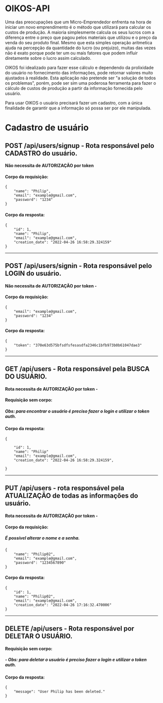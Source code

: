 # OIKOS-API

Uma das preocupações que um Micro-Emprendedor enfrenta na hora de iniciar um novo emprendimento é o método que utilizará para calcular os custos de produção. A maioria simplesmente calcula os seus lucros com a diferença entre o preço que pagou pelos materiais que utilizou e o preço da venda do seu produto final. Mesmo que esta simples operação aritmetica ajuda na percepção da quantidade do lucro (ou prejuizo), muitas das vezes não é exato porque pode ter um ou mais fatores que podem influir diretamente sobre o lucro assim calculado.

OIKOS foi idealizado para fazer esse cálculo e dependendo da prolixidade do usuário no fornecimento das informações, pode retornar valores muito ajustados à realidade. Esta aplicação não pretende ser "a solução de todos os problemas", porém, pode ser sim uma poderosa ferramenta para fazer o cálculo de custos de produção a partir da informação fornecida pelo usuário.

Para usar OIKOS o usuário precisará fazer um cadastro, com a única finalidade de garantir que a informação só possa ser por ele manipulada.

# Cadastro de usuário



## POST /api/users/signup - Rota responsável pelo CADASTRO do usuário.

####  Não necessita de AUTORIZAÇÃO por token 

####  Corpo da requisição:

    {
        "name": "Philip",
        "email": "example@gmail.com",
        "password": "1234"
    }

####  Corpo da resposta:

    { 
        "id": 1,
        "name": "Philip",
        "email": "example@gmail.com",
        "creation_date": "2022-04-26 16:58:29.324159"
    }



---------------------------------------------------------------



## POST /api/users/signin - Rota responsável pelo LOGIN do usuário.

####  Não necessita de AUTORIZAÇÃO por token -

####  Corpo da requisição:

    {
        "email": "example@gmail.com",
        "password": "1234"
    }

####  Corpo da resposta:

    {
        "token": "370e63d575bfsdfsfesasdfa2346c1bfb973b0b61047dae3"
    }



---------------------------------------------------------------



## GET /api/users - Rota responsável pela BUSCA DO USUÁRIO.


####  Rota necessita de AUTORIZAÇÃO por token -
 

####  Requisição sem corpo:

#####  Obs: para encontrar o usuário é preciso fazer o login e utilizar o token auth.


####  Corpo da resposta:

    {

        "id": 1,
        "name": "Philip"
        "email": "example@gmail.com",
        "creation_date": "2022-04-26 16:58:29.324159",

    }



---------------------------------------------------------------



## PUT /api/users - rota responsável pela ATUALIZAÇÃO de todas as informações do usuário.


####  Rota necessita de AUTORIZAÇÃO por token -
 

####  Corpo da requisição:

#####  É possível alterar o nome e a senha.

    {
        "name": "Philip02",
        "email": "example@gmail.com",
        "password": "1234567890"
    }


####  Corpo da resposta:

    {
    	"id": 1,
    	"name": "Philip02",
    	"email": "example@gmail.com",
    	"creation_date": "2022-04-26 17:16:32.470006"
    }



---------------------------------------------------------------



## DELETE /api/users - Rota responsável por DELETAR O USUÁRIO.


####  Requisição sem corpo:

#####   -     Obs: para deletar o usuário é preciso fazer o login e utilizar o token auth.

####  Corpo da resposta:


    {
        "message": "User Philip has been deleted."
    }